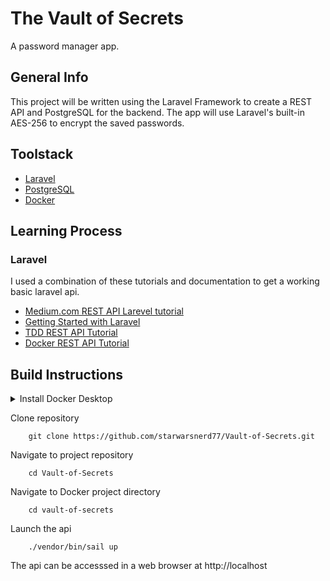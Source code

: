 # The Vault of Secrets

A password manager app.

## General Info
This project will be written using the Laravel Framework to create a REST API and PostgreSQL for the backend. The app will use Laravel's built-in AES-256 to encrypt the saved passwords.

## Toolstack
* [Laravel](https://laravel.com/)
* [PostgreSQL](https://www.postgresql.org/)
* [Docker](https://docs.docker.com/)

## Learning Process
### Laravel
I used a combination of these tutorials and documentation to get a working basic laravel api.
* [Medium.com REST API Larevel tutorial](https://medium.com/techvblogs/build-rest-api-with-laravel-879137ef8679)
* [Getting Started with Laravel](https://laravel.com/docs/9.x#getting-started-on-macos)
* [TDD REST API Tutorial](https://www.avyatech.com/build-laravel-rest-api-with-test-driven-development/#9-step-4-generate-the-keys-using)
* [Docker REST API Tutorial](https://rapidapi.com/blog/how-to-create-an-api-in-php/)

## Build Instructions

<details>
    <summary>Install Docker Desktop</summary>
    <ul>
        <li>Follow these instructions for your operating system: <a href="https://docs.docker.com/desktop/">https://docs.docker.com/desktop/</a></li>
    </ul>
</details>

Clone repository

        git clone https://github.com/starwarsnerd77/Vault-of-Secrets.git

Navigate to project repository

        cd Vault-of-Secrets

Navigate to Docker project directory

        cd vault-of-secrets

Launch the api

        ./vendor/bin/sail up

The api can be accesssed in a web browser at http://localhost
